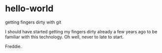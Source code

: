 # hello-world
getting fingers dirty with git

I should have started getting my fingers dirty already a few years ago to be familiar with this technology.
Oh well, never to late to start.

Freddie.

